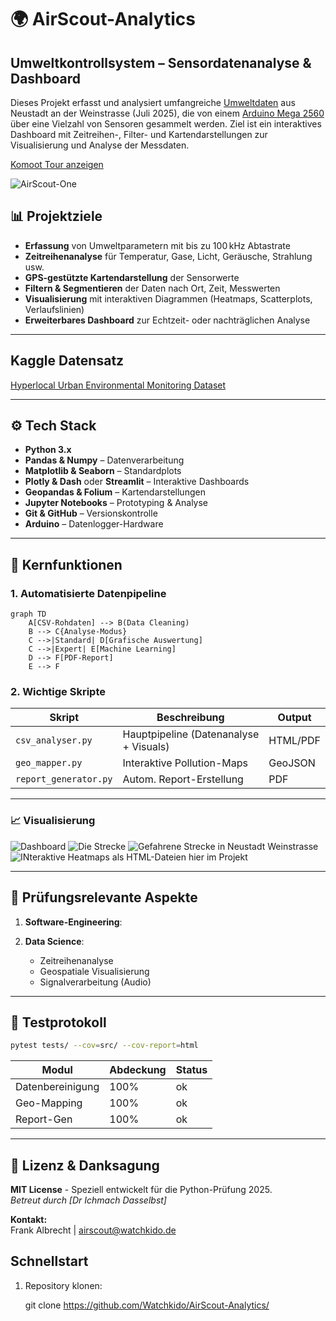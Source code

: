 # 🌍 AirScout-Analytics

## Umweltkontrollsystem – Sensordatenanalyse & Dashboard

Dieses Projekt erfasst und analysiert umfangreiche [Umweltdaten](https://www.kaggle.com/datasets/avitarus/hyperlocal-urban-environmental-monitoring-dataset) aus Neustadt an der Weinstrasse (Juli 2025), die von einem [Arduino Mega 2560](https://github.com/Watchkido/AirScout-Firmware) über eine Vielzahl von Sensoren gesammelt werden. Ziel ist ein interaktives Dashboard mit Zeitreihen-, Filter- und Kartendarstellungen zur Visualisierung und Analyse der Messdaten.

[Komoot Tour anzeigen](https://www.komoot.com/de-de/tour/2413578613?share_token=apHyFIhrf2YKNJ2b1SoPXXkasVKoAAOQN9jk74EsBOb3qIL1sM&profile=1)

![AirScout-One](img/airscout_one_karte.jpg)

## 📊 Projektziele

- **Erfassung** von Umweltparametern mit bis zu 100 kHz Abtastrate
- **Zeitreihenanalyse** für Temperatur, Gase, Licht, Geräusche, Strahlung usw.
- **GPS-gestützte Kartendarstellung** der Sensorwerte
- **Filtern & Segmentieren** der Daten nach Ort, Zeit, Messwerten
- **Visualisierung** mit interaktiven Diagrammen (Heatmaps, Scatterplots, Verlaufslinien)
- **Erweiterbares Dashboard** zur Echtzeit- oder nachträglichen Analyse

---

## Kaggle Datensatz

[Hyperlocal Urban Environmental Monitoring Dataset](https://www.kaggle.com/datasets/avitarus/hyperlocal-urban-environmental-monitoring-dataset)

---

## ⚙️ Tech Stack

- **Python 3.x**
- **Pandas & Numpy** – Datenverarbeitung
- **Matplotlib & Seaborn** – Standardplots
- **Plotly & Dash** oder **Streamlit** – Interaktive Dashboards
- **Geopandas & Folium** – Kartendarstellungen
- **Jupyter Notebooks** – Prototyping & Analyse
- **Git & GitHub** – Versionskontrolle
- **Arduino** – Datenlogger-Hardware

---

## 🧠 Kernfunktionen

### 1. Automatisierte Datenpipeline

```mermaid
graph TD
    A[CSV-Rohdaten] --> B(Data Cleaning)
    B --> C{Analyse-Modus}
    C -->|Standard| D[Grafische Auswertung]
    C -->|Expert| E[Machine Learning]
    D --> F[PDF-Report]
    E --> F
```

### 2. Wichtige Skripte

| Skript                | Beschreibung                           | Output   |
| --------------------- | -------------------------------------- | -------- |
| `csv_analyser.py`     | Hauptpipeline (Datenanalyse + Visuals) | HTML/PDF |
| `geo_mapper.py`       | Interaktive Pollution-Maps             | GeoJSON  |
| `report_generator.py` | Autom. Report-Erstellung               | PDF      |

---

### 📈 Visualisierung

![Dashboard](img/airscout_one_karte.jpg)
![Die Strecke](img/AirScout_Strecke.png)
![Gefahrene Strecke in Neustadt Weinstrasse](powerpoint/karte_mq135_2025_07_18_15_08.png)
![INteraktive Heatmaps als HTML-Dateien hier im Projekt ](<powerpoint/Screenshot 2025-07-30 143552.png>)

---

## 📝 Prüfungsrelevante Aspekte

1. **Software-Engineering**:

2. **Data Science**:
   - Zeitreihenanalyse
   - Geospatiale Visualisierung
   - Signalverarbeitung (Audio)

---

## 🧪 Testprotokoll

```bash
pytest tests/ --cov=src/ --cov-report=html
```

| Modul            | Abdeckung | Status |
| ---------------- | --------- | ------ |
| Datenbereinigung | 100%      | ok     |
| Geo-Mapping      | 100%      | ok     |
| Report-Gen       | 100%      | ok     |

---

## 📜 Lizenz & Danksagung

**MIT License** - Speziell entwickelt für die Python-Prüfung 2025.  
_Betreut durch [Dr Ichmach Dasselbst]_

**Kontakt:**  
Frank Albrecht | [airscout@watchkido.de](mailto:airscout@watchkido.de)

## Schnellstart

1. Repository klonen:

   git clone https://github.com/Watchkido/AirScout-Analytics/
